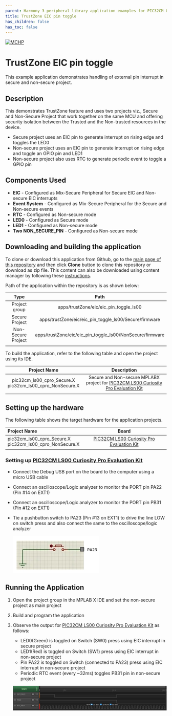 ```yaml
---
parent: Harmony 3 peripheral library application examples for PIC32CM LE/LS family
title: TrustZone EIC pin toggle
has_children: false
has_toc: false
---
```


[![MCHP](https://www.microchip.com/ResourcePackages/Microchip/assets/dist/images/logo.png)](https://www.microchip.com)

# TrustZone EIC pin toggle

This example application demonstrates handling of external pin interrupt in secure and non-secure project.

## Description

This demonstrates TrustZone feature and uses two projects viz., Secure and Non-Secure Project that work together on the same
MCU and offering security isolation between the Trusted and the Non-trusted resources in the device.

- Secure project uses an EIC pin to generate interrupt on rising edge and toggles the LED0
- Non-secure project uses an EIC pin to generate interrupt on rising edge and toggle an GPIO pin and LED1
- Non-secure project also uses RTC to generate periodic event to toggle a GPIO pin

## Components Used

- **EIC** - Configured as Mix-Secure Peripheral for Secure EIC and Non-secure EIC interrupts
- **Event System** - Configured as Mix-Secure Peripheral for the Secure and Non-secure events
- **RTC** - Configured as Non-secure mode
- **LED0** - Configured as Secure mode
- **LED1** - Configured as Non-secure mode
- **Two NON_SECURE_PIN** - Configured as Non-secure mode

## Downloading and building the application

To clone or download this application from Github, go to the [main page of this repository](https://github.com/Microchip-MPLAB-Harmony/csp_apps_pic32cm_le_ls) and then click **Clone** button to clone this repository or download as zip file.
This content can also be downloaded using content manager by following these [instructions](https://github.com/Microchip-MPLAB-Harmony/contentmanager/wiki).

Path of the application within the repository is as shown below:

| Type        | Path                         |
|:-----------:|:----------------------------:|
| Project group | apps/trustZone/eic/eic_pin_toggle_ls00 |
|Secure Project|  apps/trustZone/eic/eic_pin_toggle_ls00/Secure/firmware |
|Non-Secure Project|  apps/trustZone/eic/eic_pin_toggle_ls00/NonSecure/firmware |
||||

To build the application, refer to the following table and open the project using its IDE.

| Project Name      | Description                                    |
| :-----------------: | :----------------------------------------------: |
| pic32cm_ls00_cpro_Secure.X <br> pic32cm_ls00_cpro_NonSecure.X | Secure and Non-secure MPLABX project for [PIC32CM LS00 Curiosity Pro Evaluation Kit](https://www.microchip.com/en-us/development-tool/EV12U44A) |
|||

## Setting up the hardware

The following table shows the target hardware for the application projects.

| Project Name| Board|
|:---------|:---------:|
| pic32cm_ls00_cpro_Secure.X <br> pic32cm_ls00_cpro_NonSecure.X | [PIC32CM LS00 Curiosity Pro Evaluation Kit](https://www.microchip.com/en-us/development-tool/EV12U44A) |
|||

### Setting up [PIC32CM LS00 Curiosity Pro Evaluation Kit](https://www.microchip.com/en-us/development-tool/EV12U44A)

- Connect the Debug USB port on the board to the computer using a micro USB cable
- Connect an oscilloscope/Logic analyzer to monitor the PORT pin PA22 (Pin #14 on EXT1)
- Connect an oscilloscope/Logic analyzer to monitor the PORT pin PB31 (Pin #12 on EXT1)
- Tie a pushbutton switch to PA23 (Pin #13 on EXT1) to drive the line LOW on switch press and also connect the same to the oscilloscope/logic analyzer

  ![push_button](images/push_button_to_eic.png)

## Running the Application

1. Open the project group in the MPLAB X IDE and set the non-secure project as main project
2. Build and program the application
3. Observe the output for [PIC32CM LS00 Curiosity Pro Evaluation Kit](https://www.microchip.com/en-us/development-tool/EV12U44A) as follows:
    - LED0(Green) is toggled on Switch (SW0) press using EIC interrupt in secure project
    - LED1(Red) is toggled on Switch (SW1) press using EIC interrupt in non-secure project
    - Pin PA22 is toggled on Switch (connected to PA23) press using EIC interrupt in non-secure project
    - Periodic RTC event (every ~32ms) toggles PB31 pin in non-secure project

    ![output](images/output_eic_pin_toggle.png)
